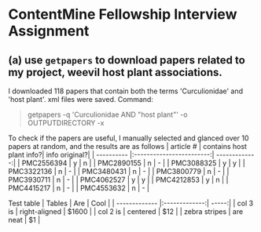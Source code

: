 # ContentMine Fellowship Interview Assignment
## (a) use `getpapers` to download  papers related to my project, weevil host plant associations.
I downloaded 118 papers that contain both the terms 'Curculionidae' and 'host plant'. xml files were saved. Command:
> getpapers -q 'Curculionidae AND "host plant"' -o OUTPUTDIRECTORY -x

To check if the papers are useful, I manually selected and glanced over 10 papers at random, and the results are as follows 
| article #	 | contains host plant info?| info original?| 
| ---------- |:------------------------:| -------------:|
| PMC2556394 | y                        | n             |
| PMC2890155 | n                        | -             |
| PMC3088325 | y                        | y             |
| PMC3322136 | n                        | -             |
| PMC3480431 | n                        | -             |
| PMC3800779 | n                        | -             |
| PMC3930711 | n                        | -             |
| PMC4062527 | y                        | y             |
| PMC4212853 | y                        | n             |
| PMC4415217 | n                        | -             |
| PMC4553632 | n                        | -             |

Test table
| Tables        | Are           | Cool  |
| ------------- |:-------------:| -----:|
| col 3 is      | right-aligned | $1600 |
| col 2 is      | centered      |   $12 |
| zebra stripes | are neat      |    $1 |